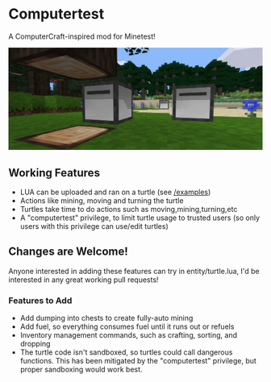 # Computertest

A ComputerCraft-inspired mod for Minetest!

![Computertest](banner.png)

## Working Features

- LUA can be uploaded and ran on a turtle (see [/examples]())
- Actions like mining, moving and turning the turtle
- Turtles take time to do actions such as moving,mining,turning,etc
- A "computertest" privilege, to limit turtle usage to trusted users (so only users with this privilege can use/edit turtles) 

## Changes are Welcome!

Anyone interested in adding these features can try in entity/turtle.lua, I'd be interested in any great working pull requests!

### Features to Add

- Add dumping into chests to create fully-auto mining
- Add fuel, so everything consumes fuel until it runs out or refuels
- Inventory management commands, such as crafting, sorting, and dropping
- The turtle code isn't sandboxed, so turtles could call dangerous functions. This has been mitigated by the "computertest" privilege, but proper sandboxing would work best.
